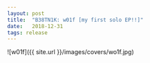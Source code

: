 ```yaml
---
layout: post
title:  "B38TN1K: w01f [my first solo EP!!]"
date:   2018-12-31
tags: release
---
```

![w01f]({{ site.url }}/images/covers/wo1f.jpg)
